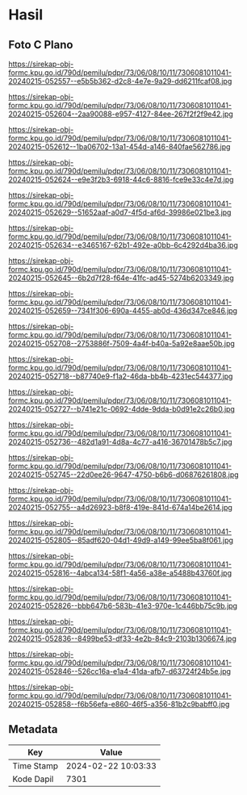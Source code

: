# Hasil

## Foto C Plano

https://sirekap-obj-formc.kpu.go.id/790d/pemilu/pdpr/73/06/08/10/11/7306081011041-20240215-052557--e5b5b362-d2c8-4e7e-9a29-dd6211fcaf08.jpg

https://sirekap-obj-formc.kpu.go.id/790d/pemilu/pdpr/73/06/08/10/11/7306081011041-20240215-052604--2aa90088-e957-4127-84ee-267f2f2f9e42.jpg

https://sirekap-obj-formc.kpu.go.id/790d/pemilu/pdpr/73/06/08/10/11/7306081011041-20240215-052612--1ba06702-13a1-454d-a146-840fae562786.jpg

https://sirekap-obj-formc.kpu.go.id/790d/pemilu/pdpr/73/06/08/10/11/7306081011041-20240215-052624--e9e3f2b3-6918-44c6-8816-fce9e33c4e7d.jpg

https://sirekap-obj-formc.kpu.go.id/790d/pemilu/pdpr/73/06/08/10/11/7306081011041-20240215-052629--51652aaf-a0d7-4f5d-af6d-39986e021be3.jpg

https://sirekap-obj-formc.kpu.go.id/790d/pemilu/pdpr/73/06/08/10/11/7306081011041-20240215-052634--e3465167-62b1-492e-a0bb-6c4292d4ba36.jpg

https://sirekap-obj-formc.kpu.go.id/790d/pemilu/pdpr/73/06/08/10/11/7306081011041-20240215-052645--6b2d7f28-f64e-41fc-ad45-5274b6203349.jpg

https://sirekap-obj-formc.kpu.go.id/790d/pemilu/pdpr/73/06/08/10/11/7306081011041-20240215-052659--7341f306-690a-4455-ab0d-436d347ce846.jpg

https://sirekap-obj-formc.kpu.go.id/790d/pemilu/pdpr/73/06/08/10/11/7306081011041-20240215-052708--2753886f-7509-4a4f-b40a-5a92e8aae50b.jpg

https://sirekap-obj-formc.kpu.go.id/790d/pemilu/pdpr/73/06/08/10/11/7306081011041-20240215-052718--b87740e9-f1a2-46da-bb4b-4231ec544377.jpg

https://sirekap-obj-formc.kpu.go.id/790d/pemilu/pdpr/73/06/08/10/11/7306081011041-20240215-052727--b741e21c-0692-4dde-9dda-b0d91e2c26b0.jpg

https://sirekap-obj-formc.kpu.go.id/790d/pemilu/pdpr/73/06/08/10/11/7306081011041-20240215-052736--482d1a91-4d8a-4c77-a416-36701478b5c7.jpg

https://sirekap-obj-formc.kpu.go.id/790d/pemilu/pdpr/73/06/08/10/11/7306081011041-20240215-052745--22d0ee26-9647-4750-b6b6-d06876261808.jpg

https://sirekap-obj-formc.kpu.go.id/790d/pemilu/pdpr/73/06/08/10/11/7306081011041-20240215-052755--a4d26923-b8f8-419e-841d-674a14be2614.jpg

https://sirekap-obj-formc.kpu.go.id/790d/pemilu/pdpr/73/06/08/10/11/7306081011041-20240215-052805--85adf620-04d1-49d9-a149-99ee5ba8f061.jpg

https://sirekap-obj-formc.kpu.go.id/790d/pemilu/pdpr/73/06/08/10/11/7306081011041-20240215-052816--4abca134-58f1-4a56-a38e-a5488b43760f.jpg

https://sirekap-obj-formc.kpu.go.id/790d/pemilu/pdpr/73/06/08/10/11/7306081011041-20240215-052826--bbb647b6-583b-41e3-970e-1c446bb75c9b.jpg

https://sirekap-obj-formc.kpu.go.id/790d/pemilu/pdpr/73/06/08/10/11/7306081011041-20240215-052836--8499be53-df33-4e2b-84c9-2103b1306674.jpg

https://sirekap-obj-formc.kpu.go.id/790d/pemilu/pdpr/73/06/08/10/11/7306081011041-20240215-052846--526cc16a-e1a4-41da-afb7-d63724f24b5e.jpg

https://sirekap-obj-formc.kpu.go.id/790d/pemilu/pdpr/73/06/08/10/11/7306081011041-20240215-052858--f6b56efa-e860-46f5-a356-81b2c9babff0.jpg


## Metadata

| Key        | Value               |
| ---------- | ------------------- |
| Time Stamp | 2024-02-22 10:03:33 |
| Kode Dapil | 7301                |



